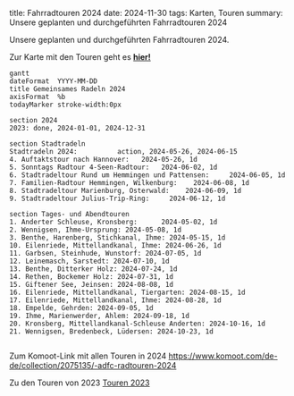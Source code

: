 title: Fahrradtouren 2024
date: 2024-11-30
tags: Karten, Touren
summary: Unsere geplanten und durchgeführten Fahrradtouren 2024

Unsere geplanten und durchgeführten Fahrradtouren 2024.

Zur Karte mit den Touren geht es [**hier!**](https://umap.openstreetmap.de/de/map/adfc-radtouren-2024_59426?scaleControl=false&miniMap=false&scrollWheelZoom=true&zoomControl=true&allowEdit=false&moreControl=false&searchControl=null&tilelayersControl=null&embedControl=null&datalayersControl=false&onLoadPanel=undefined&captionBar=false&datalayers=6635bcc3-a919-46b8-8dd5-c5b3db418410)

``` mermaid
gantt
dateFormat  YYYY-MM-DD
title Gemeinsames Radeln 2024
axisFormat  %b
todayMarker stroke-width:0px

section 2024
2023: done, 2024-01-01, 2024-12-31

section Stadtradeln  
Stadtradeln 2024:          action, 2024-05-26, 2024-06-15
4. Auftaktstour nach Hannover:   2024-05-26, 1d
5. Sonntags Radtour 4-Seen-Radtour:   2024-06-02, 1d
6. Stadtradeltour Rund um Hemmingen und Pattensen:     2024-06-05, 1d
7. Familien-Radtour Hemmingen, Wilkenburg:    2024-06-08, 1d
8. Stadtradeltour Marienburg, Osterwald:    2024-06-09, 1d
9. Stadtradeltour Julius-Trip-Ring:     2024-06-12, 1d

section Tages- und Abendtouren
1. Anderter Schleuse, Kronsberg:      2024-05-02, 1d
2. Wennigsen, Ihme-Ursprung: 2024-05-08, 1d
3. Benthe, Harenberg, Stichkanal, Ihme: 2024-05-15, 1d
10. Eilenriede, Mittellandkanal, Ihme: 2024-06-26, 1d
11. Garbsen, Steinhude, Wunstorf: 2024-07-05, 1d
12. Leinemasch, Sarstedt: 2024-07-10, 1d
13. Benthe, Ditterker Holz: 2024-07-24, 1d
14. Rethen, Bockemer Holz: 2024-07-31, 1d
15. Giftener See, Jeinsen: 2024-08-08, 1d
16. Eilenriede, Mittellandkanal, Tiergarten: 2024-08-15, 1d
17. Eilenriede, Mittellandkanal, Ihme: 2024-08-28, 1d
18. Empelde, Gehrden: 2024-09-05, 1d
19. Ihme, Marienwerder, Ahlem: 2024-09-18, 1d
20. Kronsberg, Mittellandkanal-Schleuse Anderten: 2024-10-16, 1d
21. Wennigsen, Bredenbeck, Lüdersen: 2024-10-23, 1d


```
Zum Komoot-Link mit allen Touren in 2024 <https://www.komoot.com/de-de/collection/2075135/-adfc-radtouren-2024>

Zu den Touren von 2023 [Touren 2023]({filename}/Touren/Fahrradtouren2023.md)
